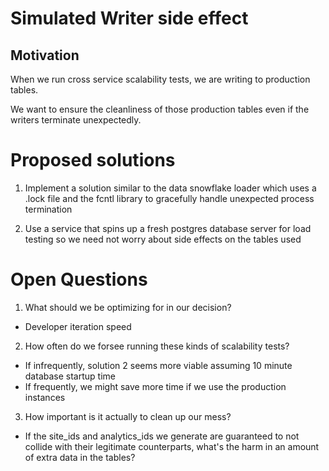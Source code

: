# Simulated Writer side effect 
## Motivation
When we run cross service scalability tests, we are writing to production tables.

We want to ensure the cleanliness of those production tables even if the writers terminate unexpectedly.

# Proposed solutions
1. Implement a solution similar to the data snowflake loader which uses a .lock file and the fcntl library to gracefully handle unexpected process termination

2. Use a service that spins up a fresh postgres database server for load testing so we need not worry about side effects on the tables used

# Open Questions
1. What should we be optimizing for in our decision?
* Developer iteration speed

2. How often do we forsee running these kinds of scalability tests?
* If infrequently, solution 2 seems more viable assuming 10 minute database startup time
* If frequently, we might save more time if we use the production instances

3. How important is it actually to clean up our mess?
* If the site_ids and analytics_ids we generate are guaranteed to not collide with
  their legitimate counterparts, what's the harm in an amount of extra data in the tables?


